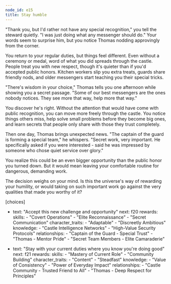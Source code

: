 ```yaml
---
node_id: e15
title: Stay humble
---
```


"Thank you, but I'd rather not have any special recognition," you tell the steward quietly. "I was just doing what any messenger should do." Your words seem to surprise him, but you notice Thomas nodding approvingly from the corner.

You return to your regular duties, but things feel different. Even without a ceremony or medal, word of what you did spreads through the castle. People treat you with new respect, though it's quieter than if you'd accepted public honors. Kitchen workers slip you extra treats, guards share friendly nods, and older messengers start teaching you their special tricks.

"There's wisdom in your choice," Thomas tells you one afternoon while showing you a secret passage. "Some of our best messengers are the ones nobody notices. They see more that way, help more that way."

You discover he's right. Without the attention that would have come with public recognition, you can move more freely through the castle. You notice things others miss, help solve small problems before they become big ones, and learn secrets that people only share with those they trust completely.

Then one day, Thomas brings unexpected news. "The captain of the guard is forming a special team," he whispers. "Secret work, very important. He specifically asked if you were interested - said he was impressed by someone who chose quiet service over glory."

You realize this could be an even bigger opportunity than the public honor you turned down. But it would mean leaving your comfortable routine for dangerous, demanding work.

The decision weighs on your mind. Is this the universe's way of rewarding your humility, or would taking on such important work go against the very qualities that made you worthy of it?

[choices]
- text: "Accept this new challenge and opportunity"
  next: f20
  rewards:
    skills: 
      - "Covert Operations"
      - "Elite Reconnaissance"
      - "Secret Communication"
    character_traits:
      - "Adaptable"
      - "Discreetly Ambitious"
    knowledge:
      - "Castle Intelligence Networks"
      - "High-Value Security Protocols"
    relationships:
      - "Captain of the Guard - Special Trust"
      - "Thomas - Mentor Pride"
      - "Secret Team Members - Elite Camaraderie"

- text: "Stay with your current duties where you know you're doing good"
  next: f21
  rewards:
    skills: 
      - "Mastery of Current Role"
      - "Community Building"
    character_traits:
      - "Content"
      - "Steadfast"
    knowledge:
      - "Value of Consistency"
      - "Power of Everyday Impact"
    relationships:
      - "Castle Community - Trusted Friend to All"
      - "Thomas - Deep Respect for Principles"


